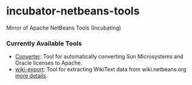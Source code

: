 # incubator-netbeans-tools
Mirror of Apache NetBeans Tools (Incubating)

### Currently Available Tools

   * [Converter](https://github.com/apache/incubator-netbeans-tools/tree/master/convert): Tool for automatically converting Sun Microsystems and Oracle licenses to Apache.
   * [wiki-export](https://github.com/apache/incubator-netbeans-tools/tree/master/wiki-export): Tool for extracting WikiText data from wiki.netbeans.org [more details](https://github.com/apache/incubator-netbeans-tools/pull/4).
